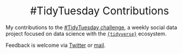 <h1 style="font-weight:normal" align="center">
  &nbsp;#TidyTuesday Contributions&nbsp;
</h1>

My contributions to the [#TidyTuesday challenge](https://github.com/rfordatascience/tidytuesday), a weekly social data project focused on data science with the [`{tidyverse}`](http://www.tidyverse.org/) ecosystem. 

Feedback is welcome via [Twitter](https://twitter.com/BryanMaitland) or [mail](mailto:bmaitland101@gmail.com).


